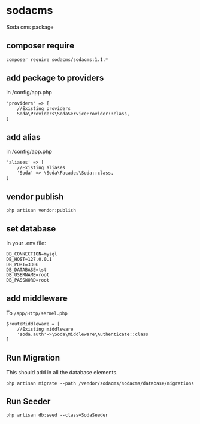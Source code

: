 # sodacms
Soda cms package

## composer require
```
composer require sodacms/sodacms:1.1.*
```

## add package to providers
in /config/app.php
```
'providers' => [
    //Existing providers
    Soda\Providers\SodaServiceProvider::class,
]
```

## add alias
in /config/app.php
```
'aliases' => [
    //Existing aliases
    'Soda' => \Soda\Facades\Soda::class,
]
```

## vendor publish
```
php artisan vendor:publish
```


## set database
In your .env file:
```
DB_CONNECTION=mysql
DB_HOST=127.0.0.1
DB_PORT=3306
DB_DATABASE=tst
DB_USERNAME=root
DB_PASSWORD=root
```

## add middleware
To `/app/Http/Kernel.php`
```
$routeMiddleware = [
    //Existing middleware
    'soda.auth'=>\Soda\Middleware\Authenticate::class
]
```

## Run Migration
This should add in all the database elements.
```
php artisan migrate --path /vendor/sodacms/sodacms/database/migrations
```

## Run Seeder
```
php artisan db:seed --class=SodaSeeder
```

